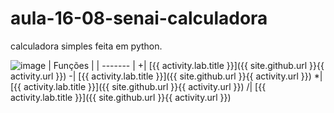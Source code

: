 # aula-16-08-senai-calculadora

calculadora simples feita em python.

![image](https://github.com/GustavoOfSmach/aula-16-08-senai-calculadora/assets/76416937/9792df12-e1e2-4cc1-8680-6d9df9474ab4) | Funções |
| ------- | 
+| [{{ activity.lab.title }}]({{ site.github.url }}{{ activity.url }}) 
-| [{{ activity.lab.title }}]({{ site.github.url }}{{ activity.url }})
*| [{{ activity.lab.title }}]({{ site.github.url }}{{ activity.url }})
/| [{{ activity.lab.title }}]({{ site.github.url }}{{ activity.url }})
